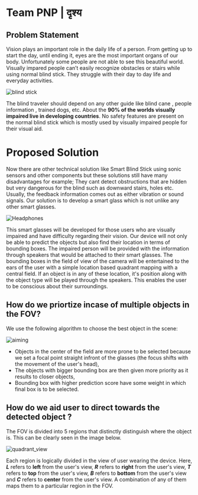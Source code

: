 # Team PNP | दृश्य

## Problem Statement

Vision plays an important role in the daily life of a person. From getting up to start the day, until ending it, eyes are the most important organs of our body. Unfortunately some people are not able to see this beautiful world. Visually impared people can’t easily recognize obstacles or stairs while using normal blind stick. They struggle with their day to day life and everyday activities.

![blind stick](https://thumbs.dreamstime.com/b/closed-eyes-icon-white-background-black-flat-line-art-isolated-155579255.jpg)

The blind traveler should
depend on any other guide like blind cane , people information , trained dogs, etc. About the **90% of the worlds visually
impaired live in developing countries**. No safety features are present on the normal blind stick which is mostly used by visually impaired people for their visual aid.

# Proposed Solution

Now there are other technical solution like Smart Blind Stick using sonic sensors and other components but these solutions still have many disadvantages for example; They cant detect obstructions that are hidden but very dangerous for the blind such as downward stairs, holes etc. Usually, the feedback information comes out as either vibration or sound signals. Our solution is to develop a smart glass which is not unlike any other smart glasses.

![Headphones](https://media1.giphy.com/media/enUXK8X9kZkvcBTUur/giphy.gif?cid=790b761102ff1283dcd2cd7045e20fd12fb69f5ee7218baf&rid=giphy.gif&ct=g)

This smart glasses will be developed for those users who are visually impaired and have difficulty regarding their vision. Our device will not only be able to predict the objects but also find their location in terms of bounding boxes. The impaired person will be provided with the information through speakers that would be attached to their smart glasses. The bounding boxes in the field of view of the camera will be entertained to the ears of the user with a simple location based quadrant mapping with a central field. If an object is in any of these location, it's position along with the object type will be played through the speakers. This enables the user to be conscious about their surroundings.

## How do we priortize incase of multiple objects in the FOV?

We use the following algorithm to choose the best object in the scene:

![aiming](https://media1.giphy.com/media/xT5LMsfrTiHCzLG0A8/giphy.gif?cid=ecf05e47g1wbskk1d7sdrldjfld2lfanrg4brnr6e1oti3aq&rid=giphy.gif&ct=g)

- Objects in the center of the field are more prone to be selected because we set a focal point straight infront of the glasses (the focus shifts with the movement of the user's head),
- The objects with bigger bounding box are then given more priority as it results to closer objects,
- Bounding box with higher prediction score have some weight in which final box is to be selected.

## How do we aid user to direct towards the detected object ?

The FOV is divided into 5 regions that distinctly distinguish where the object is. This can be clearly seen in the image below.

![quadrant_view](https://media.discordapp.net/attachments/1032654825382490167/1040959329664241664/image.png?width=448&height=388)

Each region is logically divided in the view of user wearing the device. Here,  ***L*** refers to **left** from the user's view, ***R*** refers to **right** from the user's view, ***T*** refers to **top** from the user's view, ***B*** refers to **bottom** from the user's view and ***C*** refers to **center** from the user's view. A combination of any of them maps them to a particular region in the FOV.